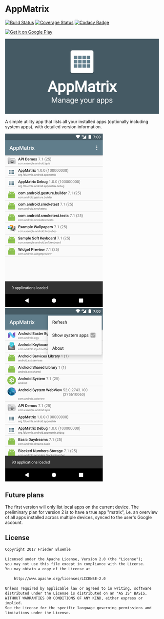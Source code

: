 # AppMatrix

[![Build Status][1]][2]
[![Coverage Status][3]][4]
[![Codacy Badge](https://api.codacy.com/project/badge/Grade/7dfca5ea271c44df89411bffb41b6b56)](https://www.codacy.com/app/friederbluemle/appmatrix?utm_source=github.com&utm_medium=referral&utm_content=friederbluemle/appmatrix&utm_campaign=badger)

<a href='https://play.google.com/store/apps/details?id=org.fbluemle.android.appmatrix'><img alt='Get it on Google Play' src='https://play.google.com/intl/en_us/badges/images/generic/en_badge_web_generic.png' width='200'/></a>

![Feature Graphic](docs/feature-graphic.png)

A simple utility app that lists all your installed apps (optionally including system apps), with
detailed version information.

<img src="docs/screenshot01.png" width="320">
<img src="docs/screenshot02.png" width="320">

## Future plans

The first version will only list local apps on the current device. The preliminary plan for version
2 is to have a true app "matrix", i.e. an overview of all apps installed across multiple devices,
synced to the user's Google account.

## License

    Copyright 2017 Frieder Bluemle

    Licensed under the Apache License, Version 2.0 (the "License");
    you may not use this file except in compliance with the License.
    You may obtain a copy of the License at

        http://www.apache.org/licenses/LICENSE-2.0

    Unless required by applicable law or agreed to in writing, software
    distributed under the License is distributed on an "AS IS" BASIS,
    WITHOUT WARRANTIES OR CONDITIONS OF ANY KIND, either express or implied.
    See the License for the specific language governing permissions and
    limitations under the License.

[1]: https://travis-ci.org/friederbluemle/appmatrix.svg?branch=master
[2]: https://travis-ci.org/friederbluemle/appmatrix
[3]: https://coveralls.io/repos/github/friederbluemle/appmatrix/badge.svg?branch=master
[4]: https://coveralls.io/github/friederbluemle/appmatrix?branch=master

